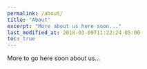 ```yaml
---
permalink: /about/
title: "About"
excerpt: "More about us here soon..."
last_modified_at: 2018-03-09T11:22:24-05:00
toc: true
---
```


More to go here soon about us...
